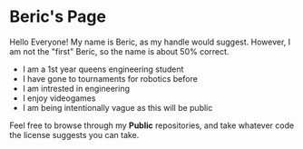 # Beric's Page

Hello Everyone!
My name is Beric, as my handle would suggest. However, I am not the "first" Beric, so the name is about 50% correct.

- I am a 1st year queens engineering student
- I have gone to tournaments for robotics before
- I am intrested in engineering
- I enjoy videogames
- I am being intentionally vague as this will be public

Feel free to browse through my **Public** repositories, and take whatever code the license suggests you can take.
